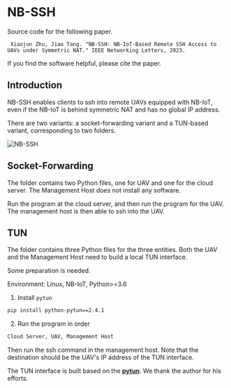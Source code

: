 # NB-SSH

Source code for the following paper.

`
Xiaojun Zhu, Jiao Tang. "NB-SSH: NB-IoT-Based Remote SSH Access to UAVs under Symmetric NAT." IEEE Networking Letters, 2023.`

If you find the software helpful, please cite the paper.

## Introduction
NB-SSH enables clients to ssh into remote UAVs equipped with NB-IoT, even if the NB-IoT is behind symmetric NAT and has no global IP address.

There are two variants: a socket-forwarding variant and a TUN-based variant, corresponding to two folders.

![NB-SSH](https://gitee.com/idletom/typora-picgo/raw/master/img/NB-SSH.png)



## Socket-Forwarding

The folder contains two Python files, one for UAV and one for the cloud server. The Management Host does not install any software.

Run the program at the cloud server, and then run the program for the UAV. The management host is then able to ssh into the UAV.


## TUN

The folder contains three Python files for the three entities. Both the UAV and the Management Host need to build a local TUN interface.

Some preparation is needed.

Environment: Linux, NB-IoT, Python\>=3.6

1. Install `pytun`

```bash
pip install python-pytun==2.4.1
```

2. Run the program in order

```bash
Cloud Server, UAV, Management Host
```

Then run the ssh command in the management host. Note that the destination should be the UAV's IP address of the TUN interface.


The TUN interface is built based on the **[pytun](https://github.com/montag451/pytun)**. We thank the author for his efforts.

